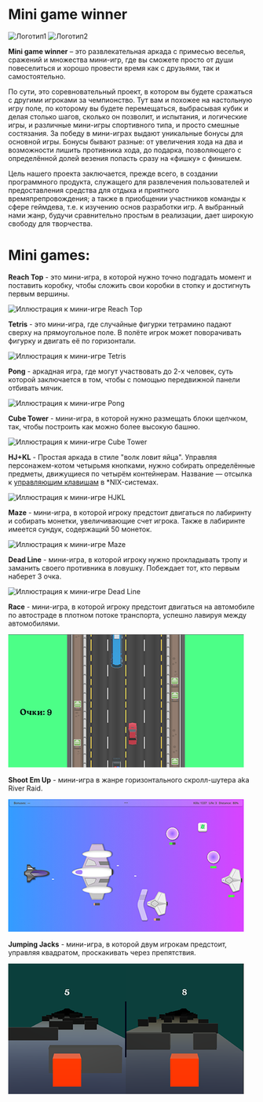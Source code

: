 # Mini game winner
![Логотип1](https://github.com/Spoky-Loki/mini_game_winner/blob/master/Assets/Games/Board/Sprites/Maps/SmallBoard.png)
![Логотип2](https://github.com/Spoky-Loki/mini_game_winner/blob/master/Assets/Games/Board/Sprites/Maps/BigBoard.png)

**Mini game winner** – это развлекательная аркада с примесью веселья, сражений и множества мини-игр, где вы сможете просто от души повеселиться и хорошо провести время как с друзьями, так и самостоятельно.

По сути, это соревновательный проект, в котором вы будете сражаться с другими игроками за чемпионство. Тут вам и похожее на настольную игру поле, по которому вы будете перемещаться, выбрасывая кубик и делая столько шагов, сколько он позволит, и испытания, и логические игры, и различные мини-игры спортивного типа, и просто смешные состязания. За победу в мини-играх выдают уникальные бонусы для основной игры. Бонусы бывают разные: от увеличения хода на два и возможности лишить противника хода, до подарка, позволяющего с определённой долей везения попасть сразу на «фишку» с финишем.

Цель нашего проекта заключается, прежде всего, в создании программного продукта, служащего для развлечения пользователей и предоставления средства для отдыха и приятного времяпрепровождения; а также в приобщении участников команды к сфере геймдева, т.е. к изучению основ разработки игр. А выбранный нами жанр, будучи сравнительно простым в реализации, дает широкую свободу для творчества.

# Mini games:

**Reach Top** - это мини-игра, в которой нужно точно подгадать момент и поставить коробку, чтобы сложить свои коробки в стопку и достигнуть первым вершины.

![Иллюстрация к мини-игре Reach Top](https://github.com/Spoky-Loki/mini_game_winner/blob/master/Assets/MainMenu/Sprites/ReachTop.png)

**Tetris** - это мини-игра, где случайные фигурки тетрамино падают сверху на прямоугольное поле. В полёте игрок может поворачивать фигурку и двигать её по горизонтали.

![Иллюстрация к мини-игре Tetris](https://github.com/Spoky-Loki/mini_game_winner/blob/master/Assets/MainMenu/Sprites/Tetris.png)

**Pong** - аркадная игра, где могут участвовать до 2-х человек, суть которой заключается в том, чтобы с помощью передвижной панели отбивать мячик.

![Иллюстрация к мини-игре Pong](https://github.com/Spoky-Loki/mini_game_winner/blob/master/Assets/MainMenu/Sprites/Pong.png)

**Cube Tower** - мини-игра, в которой нужно размещать блоки щелчком, так, чтобы построить как можно более высокую башню.

![Иллюстрация к мини-игре Cube Tower](https://github.com/Spoky-Loki/mini_game_winner/blob/master/Assets/MainMenu/Sprites/CubeTower.png)

**HJ+KL** - Простая аркада в стиле "волк ловит яйца". Управляя персонажем-котом четырьмя кнопками, нужно собирать определённые предметы, движущиеся по четырём контейнерам. Название — отсылка к [управляющим клавишам](https://en.wikipedia.org/wiki/Arrow_keys#HJKL_keys) в *NIX-системах.

![Иллюстрация к мини-игре HJKL](https://github.com/Spoky-Loki/mini_game_winner/blob/master/Assets/MainMenu/Sprites/HJKL.png)

**Maze** - мини-игра, в которой игроку предстоит двигаться по лабиринту и собирать монетки, увеличивающие счет игрока. Также в лабиринте имеется сундук, содержащий 50 монеток.

![Иллюстрация к мини-игре Maze](https://github.com/Spoky-Loki/mini_game_winner/blob/master/Assets/MainMenu/Sprites/Maze.png)

**Dead Line** - мини-игра, в которой игроку нужно прокладывать тропу и заманить своего противника в ловушку. Побеждает тот, кто первым наберет 3 очка.

![Иллюстрация к мини-игре Dead Line](https://github.com/Spoky-Loki/mini_game_winner/blob/master/Assets/MainMenu/Sprites/DeadLine.png)

**Race** - мини-игра, в которой игроку предстоит двигаться на автомобиле по автостраде в плотном потоке транспорта, успешно лавируя между автомобилями.

![Иллюстрация к мини-игре Race](https://github.com/Spoky-Loki/mini_game_winner/blob/master/Assets/MainMenu/Sprites/Race.png)

**Shoot Em Up** - мини-игра в жанре горизонтального скролл-шутера aka River Raid.

![Иллюстрация к мини-игре Shoot Em Up](https://github.com/Spoky-Loki/mini_game_winner/blob/master/Assets/MainMenu/Sprites/ShootEmUp.png)

**Jumping Jacks** -  мини-игра, в которой двум игрокам предстоит, управляя квадратом, проскакивать через препятствия.

![Иллюстрация к мини-игре Jumping Jacks](https://github.com/Spoky-Loki/mini_game_winner/blob/master/Assets/MainMenu/Sprites/JumpingJacks.png)
